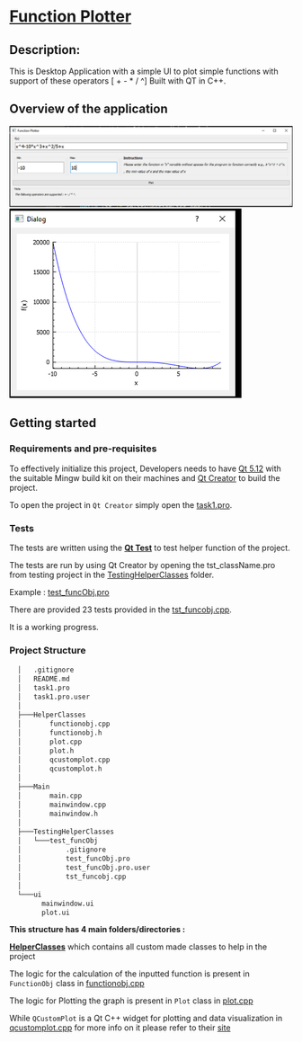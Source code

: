 
# [**Function Plotter**](https://github.com/Abdallah2358/Function-Plotter)
## **Description**:
This is Desktop Application with a simple UI to plot simple functions with support of these operators [ + - * / ^]
Built with QT in C++.

## **Overview of the application**
![1](images/1.png)
![1](images/2.png)

## **Getting started**
### Requirements and pre-requisites
To effectively initialize this project, Developers needs to have [Qt 5.12](https://www.qt.io/offline-installers) with the suitable Mingw build kit on their machines and [Qt Creator](https://www.qt.io/offline-installers) to build the project.

To open the project in ``Qt Creator`` simply open the [task1.pro](task1.pro).


### **Tests**
The tests are written using the [**Qt Test**](https://doc.qt.io/qt-5/qttest-index.html) to test helper function of the project. 

The tests are run by using Qt Creator by opening the tst_className.pro from testing project in the [TestingHelperClasses](TestingHelperClasses/) folder.

Example : [test_funcObj.pro](TestingHelperClasses/test_funcObj/test_funcObj.pro)

There are provided 23 tests provided in the [tst_funcobj.cpp](TestingHelperClasses/test_funcObj/tst_funcobj.cpp).

It is a working progress.

### **Project Structure**
      │   .gitignore
      │   README.md
      │   task1.pro
      │   task1.pro.user
      │
      ├───HelperClasses
      │       functionobj.cpp
      │       functionobj.h
      │       plot.cpp
      │       plot.h
      │       qcustomplot.cpp
      │       qcustomplot.h
      │
      ├───Main
      │       main.cpp
      │       mainwindow.cpp
      │       mainwindow.h
      │
      ├───TestingHelperClasses
      │   └───test_funcObj
      │           .gitignore
      │           test_funcObj.pro
      │           test_funcObj.pro.user
      │           tst_funcobj.cpp
      │
      └───ui
            mainwindow.ui
            plot.ui

**This structure has 4 main folders/directories :**

[**HelperClasses**](HelperClasses/) which contains all custom made classes to help in the project 

The logic for the calculation of the inputted function is present in `FunctionObj` class in [functionobj.cpp](HelperClasses/functionobj.cpp) 

The logic for Plotting the graph is present in `Plot` class in [plot.cpp](HelperClasses/plot.cpp)

While `QCustomPlot` is a Qt C++ widget for plotting and data visualization in [qcustomplot.cpp](HelperClasses/qcustomplot.cpp) for more info on it please refer to their [site](https://www.qcustomplot.com/)


